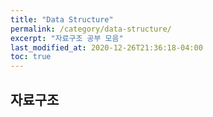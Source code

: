 ```yaml
---
title: "Data Structure"
permalink: /category/data-structure/
excerpt: "자료구조 공부 모음"
last_modified_at: 2020-12-26T21:36:18-04:00
toc: true
---
```


## 자료구조